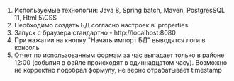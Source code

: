 1. Используемые технологии: Java 8, Spring batch, Maven, PostgresSQL 11, Html 5\CSS
2. Необходимо создать БД согласно настроек в .properties
3. Запуск с браузера стандартно - http://localhost:8080
4. При нажатии на кнопку "Начать импорт БД" выводятся логи в консоль
5. Отчет по использованным формам за час выпадает только в районе 12:00 (события в файле происходят в одиннадцатом часу).
Возможно не корректно подобрал формулу, не верно отрабатывает timestamp